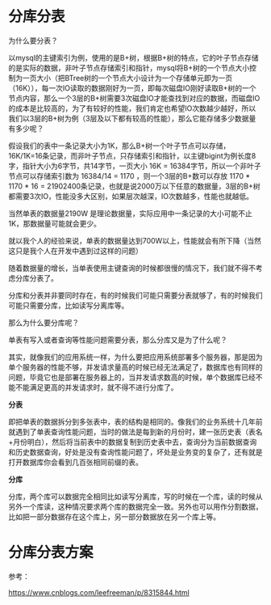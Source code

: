# 分库分表

为什么要分表？

以mysql的主键索引为例，使用的是B+树，根据B+树的特点，它的叶子节点存储的是实际的数据，非叶子节点存储索引和指针，mysql将B+树的一个节点大小控制为一页大小（把BTree树的一个节点大小设计为一个存储单元即为一页（16K）），每一次IO读取的数据刚好为一页，即每次磁盘IO刚好读取B+树的一个节点内容，那么一个3层的B+树需要3次磁盘IO才能查找到对应的数据，而磁盘IO的成本是比较高的，为了有较好的性能，我们肯定也希望IO次数越少越好，所以我们以3层的B+树为例（3层及以下都有较高的性能），那么它能存储多少数据量有多少呢？

假设我们的表中一条记录大小为1K，那么B+树一个叶子节点可以存储，16K/1K=16条记录，而非叶子节点，只存储索引和指针，以主键bigint为例长度8字，指针大小为6字节，共14字节，一页大小 16K = 16384字节，所以一个非叶子节点可以存储索引数为 16384/14 = 1170 ，则一个3层的B+数可以存放 1170 * 1170 * 16 = 21902400条记录，也就是说2000万以下任意的数据量，3层的B+树都需要3次IO，性能没多大区别，如果层次越深，IO次数越多，性能也就越低。

当然单表的数据量2190W 是理论数据量，实际应用中一条记录的大小可能不止1K，那数据量可能就会更少。

就以我个人的经验来说，单表的数据量达到700W以上，性能就会有所下降（当然这只是我个人在开发中遇到过这样的问题）

随着数据量的增长，当单表使用主键查询的时候都很慢的情况下，我们就不得不考虑分库分表了。

分库和分表并非要同时存在，有的时候我们可能只需要分表就够了，有的时候我们可能只需要分库，比如读写分离库等。

那么为什么要分库呢？

单表有写入或者查询等性能问题需要分表，那么分库又是为了什么呢？

其实，就像我们的应用系统一样，为什么要把应用系统部署多个服务器，那是因为单个服务器的性能不够，并发请求量高的时候已经无法满足了，数据库也有同样的问题，毕竟它也是部署在服务器上的，当并发请求数高的时候，单个数据库已经不能不能满足更高的并发请求时，就不得不进行分库了。


 **分表** 

即把单表的数据拆分到多张表中，表的结构是相同的。像我们的业务系统十几年前就遇到了单表查询性能问题，当时的做法是每到新的月份时，建一张历史表（表名+月份明白），然后将当前表中的数据复制到历史表中去，查询分为当前数据查询和历史数据查询，好处是没有查询性能问题了，坏处是业务变的复杂了，还有就是打开数据库你会看到几百张相同前缀的表。

 **分库**

分库，两个库可以数据完全相同比如读写分离库，写的时候在一个库，读的时候从另外一个库读，这种情况要求两个库的数据完全一致。另外也可以用作分割数据，比如把一部分数据存在这个库上，另一部分数据放在另一个库上等。

# 分库分表方案
 

参考：

https://www.cnblogs.com/leefreeman/p/8315844.html